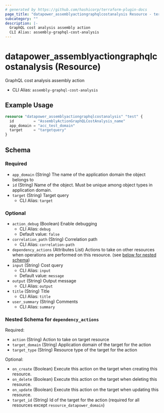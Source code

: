 ```yaml
---
# generated by https://github.com/hashicorp/terraform-plugin-docs
page_title: "datapower_assemblyactiongraphqlcostanalysis Resource - terraform-provider-datapower"
subcategory: ""
description: |-
  GraphQL cost analysis assembly action
  CLI Alias: assembly-graphql-cost-analysis
---
```


# datapower_assemblyactiongraphqlcostanalysis (Resource)

GraphQL cost analysis assembly action
  - CLI Alias: `assembly-graphql-cost-analysis`

## Example Usage

```terraform
resource "datapower_assemblyactiongraphqlcostanalysis" "test" {
  id         = "AssemblyActionGraphQLCostAnalysis_name"
  app_domain = "acc_test_domain"
  target     = "targetquery"
}
```

<!-- schema generated by tfplugindocs -->
## Schema

### Required

- `app_domain` (String) The name of the application domain the object belongs to
- `id` (String) Name of the object. Must be unique among object types in application domain.
- `target` (String) Target query
  - CLI Alias: `target`

### Optional

- `action_debug` (Boolean) Enable debugging
  - CLI Alias: `debug`
  - Default value: `false`
- `correlation_path` (String) Correlation path
  - CLI Alias: `correlation-path`
- `dependency_actions` (Attributes List) Actions to take on other resources when operations are performed on this resource. (see [below for nested schema](#nestedatt--dependency_actions))
- `input` (String) Cost query
  - CLI Alias: `input`
  - Default value: `message`
- `output` (String) Output message
  - CLI Alias: `output`
- `title` (String) Title
  - CLI Alias: `title`
- `user_summary` (String) Comments
  - CLI Alias: `summary`

<a id="nestedatt--dependency_actions"></a>
### Nested Schema for `dependency_actions`

Required:

- `action` (String) Action to take on target resource
- `target_domain` (String) Application domain of the target for the action
- `target_type` (String) Resource type of the target for the action

Optional:

- `on_create` (Boolean) Execute this action on the target when creating this resource.
- `on_delete` (Boolean) Execute this action on the target when deleting this resource.
- `on_update` (Boolean) Execute this action on the target when updating this resource.
- `target_id` (String) Id of the target for the action (required for all resources except `resource_datapower_domain`)
